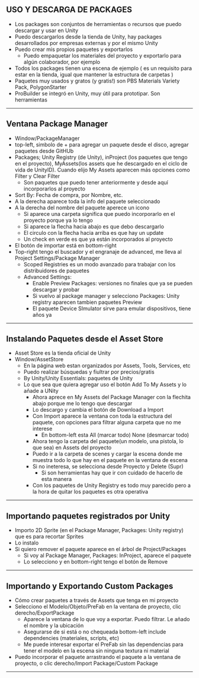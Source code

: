 ## USO Y DESCARGA DE PACKAGES

- Los packages son conjuntos de herramientas o recursos que puedo descargar y usar en Unity
- Puedo descargarlos desde la tienda de Unity, hay packages desarrollados por empresas externas y por el mismo Unity
- Puedo crear mis propios paquetes y exportarlos
    - Puedo empaquetar los materiales del proyecto y exportarlo para algún colaborador, por ejemplo
- Todos los packages tienen una escena de ejemplo ( es un requisito para estar en la tienda, igual que mantener la estructura de carpetas )
- Paquetes muy usados  y gratos (y gratis!) son PBS Materials Variety Pack, PolygonStarter
- ProBuilder se integró en Unity, muy útil para prototipar. Son herramientas
----

## Ventana Package Manager

- Window/PackageManager
- top-left, simbolo de + para agregar un paquete desde el disco, agregar paquetes desde GitHUb
- Packages; Unity Registry (de Unity), inProject (los paquetes que tengo en el proyecto), MyAssets(los assets que he descargado en el ciclo de vida de UnityID). Cuando elijo My Assets aparecen más opciones como Filter y Clear Filter
    - Son paquetes que puedo tener anteriormente y desde aquí incorporarlos al proyecto
- Sort By: Fecha de compra, por Nombre, etc.
- A la derecha aparece toda la info del paquete seleccionado
- A la derecha del nombre del paquete aperece un icono
    - Si aparece una carpeta significa que puedo incorporarlo en el proyecto porque ya lo tengo
    - Si aparece la flecha hacia abajo es que debo descargarlo
    - El circulo con la flecha hacia arriba es que hay un update
    - Un check en verde es que ya están incorporados al proyecto
- El botón de importar está en bottom-right
- Top-right tengo el buscador y el engranaje de advanced, me lleva al Project Settings/Package Manager
    - Scoped Registries es un modo avanzado para trabajar con los distribuidores de paquetes
    - Advanced Settings:
        - Enable Preview Packages: versiones no finales que ya se pueden descargar y probar
        - Si vuelvo al package manager y selecciono Packages: Unity registry aparecen tambien paquetes Preview 
        - El paquete Device SImulator sirve para emular dispositivos, tiene años ya
---

## Instalando Paquetes desde el Asset Store

- Asset Store es la tienda oficial de Unity
- Window/AssetStore
    - En la página web estan organizados por Assets, Tools, Services, etc
    - Puedo realizar búsquedas y fiultrar por precios/gratis
    - By Unity/Unity Essentials: paquetes de Unity
    - Lo que sea que quiera agregar uso el botón Add To My Assets y lo añade a UNity
        - Ahora aprece en My Assets del Package Manager con la flechita abajo porque me lo tengo que descargar
        - Lo descargo y cambia el botón de Download a Import
        - Con Import aparece la ventana con toda la estructura del paquete, con opciones para filtrar alguna carpeta que no me interese
            - En bottom-left esta All (marcar todo) None (desmarcar todo)
        - Ahora tengo la carpeta del paquete(un modelo, una pistola, lo que sea) en Assets del proyecto
        - Puedo ir a la carpeta de scenes y cargar la escena donde me muestra todo lo que hay en el paquete en la ventana de escena
        - Si no ineteresa, se selecciona desde Proyecto y Delete (Supr)
            - Si son herramientas hay que ir con cuidado de hacerlo de esta manera
        - Con los paquetes de Unity Registry es todo muy parecido pero a la hora de quitar los paquetes es otra operativa
----

## Importando paquetes registrados por Unity

- Importo 2D Sprite (en el Package Manager, Packages: Unity registry) que es para recortar Sprites
- Lo instalo
- Si quiero remover el paquete aparece en el árbol de Project/Packages
    - Si voy al Package Manager, Packages: InProject, aparece el paquete
    - Lo selecciono y en bottom-right tengo el botón de Remove
----

## Importando y Exportando Custom Packages

- Cómo crear paquetes a través de Assets que tenga en mi proyecto
- Selecciono el Modelo/Objeto/PreFab en la ventana de proyecto, clic derecho/ExportPackage
    - Aparece la ventana de lo que voy a exportar. Puedo filtrar. Le añado el nombre y la ubicación
    - Asegurarse de si está o no chequeada bottom-left include dependencies (materiales, scripts, etc)
    - Me puede interesar exportar el PreFab sin las dependencias para tener el modelo en la escena sin ninguna textura ni material
- Puedo incorporar el paquete arrastrando el paquete a la ventana de proyecto, o clic derecho/Import Package/Custom Package
---


